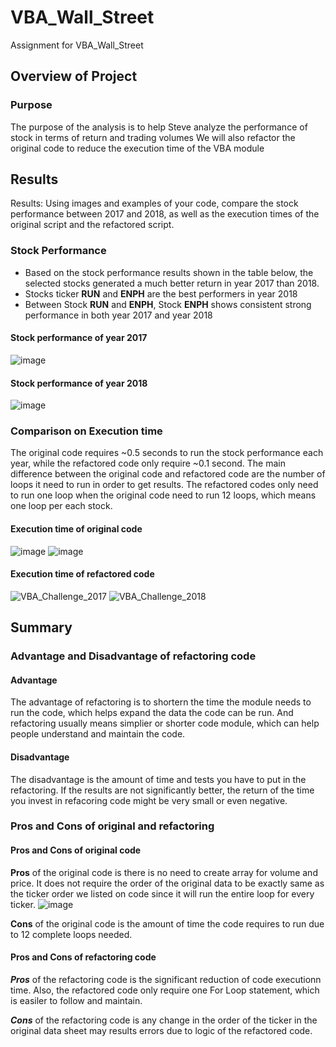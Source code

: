 # VBA_Wall_Street
Assignment for VBA_Wall_Street

## Overview of Project
### Purpose
The purpose of the analysis is to help Steve analyze the performance of stock in terms of return and trading volumes
We will also refactor the original code to reduce the execution time of the VBA module

## Results
Results: Using images and examples of your code, compare the stock performance between 2017 and 2018, as well as the execution times of the original script and the refactored script.
### Stock Performance
 - Based on the stock performance results shown in the table below, the selected stocks generated a much better return in year 2017 than 2018.
 - Stocks ticker **RUN** and **ENPH** are the best performers in year 2018 
 - Between Stock **RUN** and **ENPH**, Stock **ENPH** shows consistent strong performance in both year 2017 and year 2018

#### Stock performance of year 2017
![image](https://user-images.githubusercontent.com/92648619/141701982-e5892b2d-97da-4676-85d4-33f6e630adb2.png)

#### Stock performance of year 2018
![image](https://user-images.githubusercontent.com/92648619/141702000-5575af9c-c16d-43f7-86bd-d19b52fa99be.png)

### Comparison on Execution time
The original code requires ~0.5 seconds to run the stock performance each year, while the refactored code only require ~0.1 second.
The main difference between the original code and refactored code are the number of loops it need to run in order to get results. The refactored codes only need to run one loop when the original code need to run 12 loops, which means one loop per each stock.

#### Execution time of original code
![image](https://user-images.githubusercontent.com/92648619/141702367-f7499d6b-e557-4639-a077-1de86adf6850.png)
![image](https://user-images.githubusercontent.com/92648619/141702379-efb31e42-03cf-422c-b0fa-6d447db93b34.png)

#### Execution time of refactored code
![VBA_Challenge_2017](https://user-images.githubusercontent.com/92648619/141702269-f7e6a58e-e1fb-4fa9-a506-c04c83d1861a.png)
![VBA_Challenge_2018](https://user-images.githubusercontent.com/92648619/141702259-7934e1bc-aec6-4f64-ab7f-1a98874d2e60.png)


## Summary

### Advantage and Disadvantage of refactoring code
#### Advantage
The advantage of refactoring is to shortern the time the module needs to run the code, which helps expand the data the code can be run.
And refactoring usually means simplier or shorter code module, which can help people understand and maintain the code.

#### Disadvantage
The disadvantage is the amount of time and tests you have to put in the refactoring. If the results are not significantly better, the return of the time you invest in refacoring code might be very small or even negative.

### Pros and Cons of original and refactoring
#### Pros and Cons of original code
**Pros** of the original code is there is no need to create array for volume and price. 
It does not require the order of the original data to be exactly same as the ticker order we listed on code since it will run the entire loop for every ticker.
![image](https://user-images.githubusercontent.com/92648619/141702894-1516e015-4100-4616-a5cc-321f0b08f1f7.png)

**Cons** of the original code is the amount of time the code requires to run due to 12 complete loops needed.

#### Pros and Cons of refactoring code
***Pros*** of the refactoring code is the significant reduction of code executionn time.
Also, the refactored code only require one For Loop statement, which is easiler to follow and maintain.

***Cons*** of the refactoring code is any change in the order of the ticker in the original data sheet may results errors due to logic of the refactored code.


